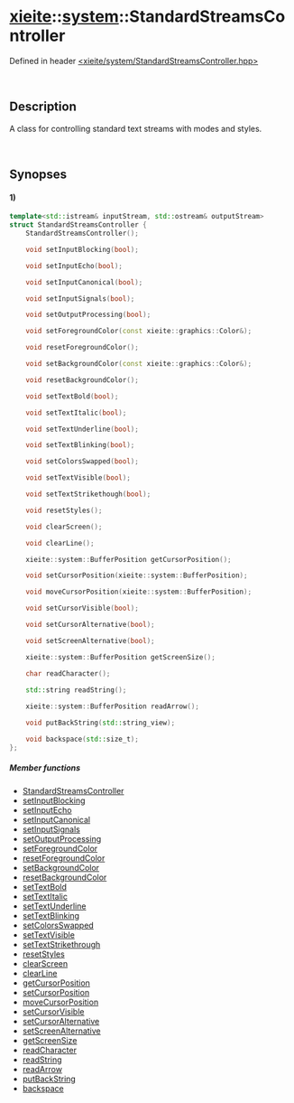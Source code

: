 # [xieite](../xieite.md)\:\:[system](../system.md)\:\:StandardStreamsController
Defined in header [<xieite/system/StandardStreamsController.hpp>](../include/xieite/system/StandardStreamsController.hpp)

&nbsp;

## Description
A class for controlling standard text streams with modes and styles.

&nbsp;

## Synopses
#### 1)
```cpp
template<std::istream& inputStream, std::ostream& outputStream>
struct StandardStreamsController {
    StandardStreamsController();

    void setInputBlocking(bool);

    void setInputEcho(bool);

    void setInputCanonical(bool);

    void setInputSignals(bool);

    void setOutputProcessing(bool);

    void setForegroundColor(const xieite::graphics::Color&);

    void resetForegroundColor();

    void setBackgroundColor(const xieite::graphics::Color&);

    void resetBackgroundColor();

    void setTextBold(bool);

    void setTextItalic(bool);

    void setTextUnderline(bool);

    void setTextBlinking(bool);

    void setColorsSwapped(bool);

    void setTextVisible(bool);

    void setTextStrikethough(bool);

    void resetStyles();

    void clearScreen();

    void clearLine();

    xieite::system::BufferPosition getCursorPosition();

    void setCursorPosition(xieite::system::BufferPosition);

    void moveCursorPosition(xieite::system::BufferPosition);

    void setCursorVisible(bool);

    void setCursorAlternative(bool);

    void setScreenAlternative(bool);

    xieite::system::BufferPosition getScreenSize();

    char readCharacter();

    std::string readString();
    
    xieite::system::BufferPosition readArrow();

    void putBackString(std::string_view);

    void backspace(std::size_t);
};
```
##### Member functions
- [StandardStreamsController](./StandardStreamsController/1/operators/constructor.md)
- [setInputBlocking](./StandardStreamsController/1/setInputBlocking.md)
- [setInputEcho](./StandardStreamsController/1/setInputEcho.md)
- [setInputCanonical](./StandardStreamsController/1/setInputCanonical.md)
- [setInputSignals](./StandardStreamsController/1/setInputSignals.md)
- [setOutputProcessing](./StandardStreamsController/1/setOutputProcessing.md)
- [setForegroundColor](./StandardStreamsController/1/setForegroundColor.md)
- [resetForegroundColor](./StandardStreamsController/1/resetForegroundColor.md)
- [setBackgroundColor](./StandardStreamsController/1/setBackgroundColor.md)
- [resetBackgroundColor](./StandardStreamsController/1/resetBackgroundColor.md)
- [setTextBold](./StandardStreamsController/1/setTextBold.md)
- [setTextItalic](./StandardStreamsController/1/setTextItalic.md)
- [setTextUnderline](./StandardStreamsController/1/setTextUnderline.md)
- [setTextBlinking](./StandardStreamsController/1/setTextBlinking.md)
- [setColorsSwapped](./StandardStreamsController/1/setColorsSwapped.md)
- [setTextVisible](./StandardStreamsController/1/setTextVisible.md)
- [setTextStrikethrough](./StandardStreamsController/1/setTextStrikethrough.md)
- [resetStyles](./StandardStreamsController/1/resetStyles.md)
- [clearScreen](./StandardStreamsController/1/clearScreen.md)
- [clearLine](./StandardStreamsController/1/clearLine.md)
- [getCursorPosition](./StandardStreamsController/1/getCursorPosition.md)
- [setCursorPosition](./StandardStreamsController/1/setCursorPosition.md)
- [moveCursorPosition](./StandardStreamsController/1/moveCursorPosition.md)
- [setCursorVisible](./StandardStreamsController/1/setCursorVisible.md)
- [setCursorAlternative](./StandardStreamsController/1/setCursorAlternative.md)
- [setScreenAlternative](./StandardStreamsController/1/setScreenAlternative.md)
- [getScreenSize](./StandardStreamsController/1/getScreenSize.md)
- [readCharacter](./StandardStreamsController/1/readCharacter.md)
- [readString](./StandardStreamsController/1/readString.md)
- [readArrow](./StandardStreamsController/1/readArrow.md)
- [putBackString](./StandardStreamsController/1/putBackString.md)
- [backspace](./StandardStreamsController/1/backspace.md)
